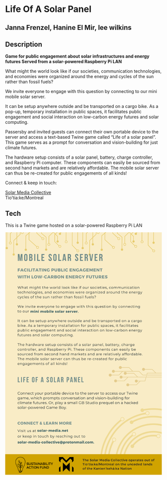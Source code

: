 # Life Of A Solar Panel 

## Janna Frenzel, Hanine El Mir, lee wilkins 

## Description
**Game for public engagement about solar infrastructures and energy futures 
Served from a solar-powered Raspberry Pi LAN**

What might the world look like if our societies, communication technologies, and economies were organized around the energy and cycles of the sun rather than fossil fuels?

We invite everyone to engage with this question by connecting to our mini mobile solar server.

It can be setup anywhere outside and be transported on a cargo bike. As a pop-up, temporary installation in public spaces, it facilitates public engagement and social interaction on low-carbon energy futures and solar computing. 

Passersby and invited guests can connect their own portable device to the server and access a text-based Twine game called “Life of a solar panel”. This game serves as a prompt for conversation and vision-building for just climate futures. 

The hardware setup consists of a solar panel, battery, charge controller, and Raspberry Pi computer. These components can easily be sourced from second hand markets and are relatively affordable. The mobile solar server can thus be re-created for public engagements of all kinds!

Connect & keep in touch:

[Solar Media Collective](https://solar-media.net)   
Tio’tia:ke/Montreal


## Tech 
This is a Twine game hosted on a solar-powered Raspberry Pi LAN


![flyer announcing online game called Life of a solar panel](https://raw.githubusercontent.com/Janna-F/Life-of-a-solar-panel/main/images/Flyer.png)
